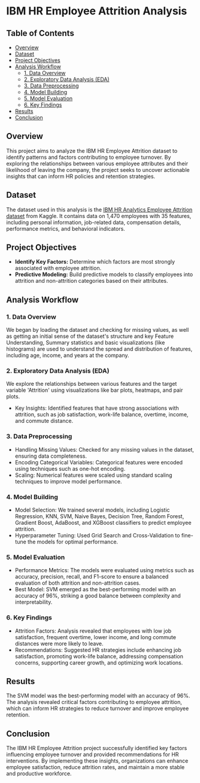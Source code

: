 # IBM HR Employee Attrition Analysis

## Table of Contents
- [Overview](#overview)
- [Dataset](#dataset)
- [Project Objectives](#project-objectives)
- [Analysis Workflow](#analysis-workflow)
  - [1. Data Overview](#1-data-overview)
  - [2. Exploratory Data Analysis (EDA)](#2-exploratory-data-analysis-eda)
  - [3. Data Preprocessing](#3-data-preprocessing)
  - [4. Model Building](#4-model-building)
  - [5. Model Evaluation](#5-model-evaluation)
  - [6. Key Findings](#6-key-findings)
- [Results](#results)
- [Conclusion](#conclusion)


## Overview
This project aims to analyze the IBM HR Employee Attrition dataset to identify patterns and factors contributing to employee turnover. By exploring the relationships between various employee attributes and their likelihood of leaving the company, the project seeks to uncover actionable insights that can inform HR policies and retention strategies.

## Dataset
The dataset used in this analysis is the [IBM HR Analytics Employee Attrition dataset](https://www.kaggle.com/datasets/pavansubhasht/ibm-hr-analytics-attrition-dataset) from Kaggle. It contains data on 1,470 employees with 35 features, including personal information, job-related data, compensation details, performance metrics, and behavioral indicators.

## Project Objectives
- **Identify Key Factors:** Determine which factors are most strongly associated with employee attrition.
- **Predictive Modeling:** Build predictive models to classify employees into attrition and non-attrition categories based on their attributes.

## Analysis Workflow

### 1. Data Overview 
We began by loading the dataset and checking for missing values, as well as getting an initial sense of the dataset's structure and key Feature Understanding, Summary statistics and basic visualizations (like histograms) are used to understand the spread and distribution of features, including age, income, and years at the company.

### 2. Exploratory Data Analysis (EDA)
We explore the relationships between various features and the target variable 'Attrition' using visualizations like bar plots, heatmaps, and pair plots.
- Key Insights: Identified features that have strong associations with attrition, such as job satisfaction, work-life balance, overtime, income, and commute distance.

### 3. Data Preprocessing
- Handling Missing Values: Checked for any missing values in the dataset, ensuring data completeness.
- Encoding Categorical Variables: Categorical features were encoded using techniques such as one-hot encoding.
- Scaling: Numerical features were scaled using standard scaling techniques to improve model performance.

### 4. Model Building
- Model Selection: We trained several models, including Logistic Regression, KNN, SVM, Naive Bayes, Decision Tree, Random Forest, Gradient Boost, AdaBoost, and XGBoost classifiers to predict employee attrition.
- Hyperparameter Tuning: Used Grid Search and Cross-Validation to fine-tune the models for optimal performance.

### 5. Model Evaluation
- Performance Metrics: The models were evaluated using metrics such as accuracy, precision, recall, and F1-score to ensure a balanced evaluation of both attrition and non-attrition cases.
- Best Model: SVM emerged as the best-performing model with an accuracy of 96%, striking a good balance between complexity and interpretability.

### 6. Key Findings
- Attrition Factors: Analysis revealed that employees with low job satisfaction, frequent overtime, lower income, and long commute distances were more likely to leave.
- Recommendations: Suggested HR strategies include enhancing job satisfaction, promoting work-life balance, addressing compensation concerns, supporting career growth, and optimizing work locations.

## Results
The SVM model was the best-performing model with an accuracy of 96%. The analysis revealed critical factors contributing to employee attrition, which can inform HR strategies to reduce turnover and improve employee retention.

## Conclusion
The IBM HR Employee Attrition project successfully identified key factors influencing employee turnover and provided recommendations for HR interventions. By implementing these insights, organizations can enhance employee satisfaction, reduce attrition rates, and maintain a more stable and productive workforce.

